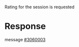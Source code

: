 Rating for the session is requested

# Response
message [#3060003](../../proto/README.md#action_3060003)

